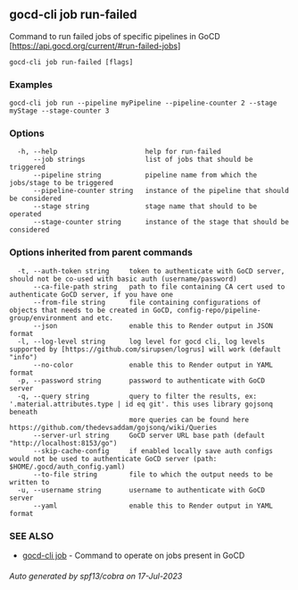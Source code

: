 ## gocd-cli job run-failed

Command to run failed jobs of specific pipelines in GoCD [https://api.gocd.org/current/#run-failed-jobs]

```
gocd-cli job run-failed [flags]
```

### Examples

```
gocd-cli job run --pipeline myPipeline --pipeline-counter 2 --stage myStage --stage-counter 3
```

### Options

```
  -h, --help                      help for run-failed
      --job strings               list of jobs that should be triggered
      --pipeline string           pipeline name from which the jobs/stage to be triggered
      --pipeline-counter string   instance of the pipeline that should be considered
      --stage string              stage name that should to be operated
      --stage-counter string      instance of the stage that should be considered
```

### Options inherited from parent commands

```
  -t, --auth-token string     token to authenticate with GoCD server, should not be co-used with basic auth (username/password)
      --ca-file-path string   path to file containing CA cert used to authenticate GoCD server, if you have one
      --from-file string      file containing configurations of objects that needs to be created in GoCD, config-repo/pipeline-group/environment and etc.
      --json                  enable this to Render output in JSON format
  -l, --log-level string      log level for gocd cli, log levels supported by [https://github.com/sirupsen/logrus] will work (default "info")
      --no-color              enable this to Render output in YAML format
  -p, --password string       password to authenticate with GoCD server
  -q, --query string          query to filter the results, ex: '.material.attributes.type | id eq git'. this uses library gojsonq beneath
                              more queries can be found here https://github.com/thedevsaddam/gojsonq/wiki/Queries
      --server-url string     GoCD server URL base path (default "http://localhost:8153/go")
      --skip-cache-config     if enabled locally save auth configs would not be used to authenticate GoCD server (path: $HOME/.gocd/auth_config.yaml)
      --to-file string        file to which the output needs to be written to
  -u, --username string       username to authenticate with GoCD server
      --yaml                  enable this to Render output in YAML format
```

### SEE ALSO

* [gocd-cli job](gocd-cli_job.md)	 - Command to operate on jobs present in GoCD

###### Auto generated by spf13/cobra on 17-Jul-2023

